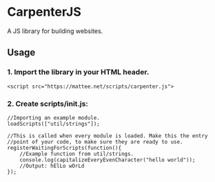 # CarpenterJS
A JS library for building websites.

## Usage
### 1. Import the library in your HTML header.
```
<script src="https://mattee.net/scripts/carpenter.js">
```
### 2. Create scripts/init.js:
```
//Importing an example module.
loadScripts(["util/strings"]);

//This is called when every module is loaded. Make this the entry
//point of your code, to make sure they are ready to use.
registerWaitingForScripts(function(){
    //Example function from util/strings.
    console.log(capitalizeEveryEvenCharacter("hello world"));
    //Output: hElLo wOrLd
});
```
